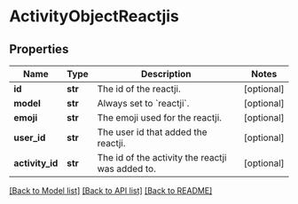 # ActivityObjectReactjis

## Properties
Name | Type | Description | Notes
------------ | ------------- | ------------- | -------------
**id** | **str** | The id of the reactji. | [optional] 
**model** | **str** | Always set to &#x60;reactji&#x60;. | [optional] 
**emoji** | **str** | The emoji used for the reactji. | [optional] 
**user_id** | **str** | The user id that added the reactji. | [optional] 
**activity_id** | **str** | The id of the activity the reactji was added to. | [optional] 

[[Back to Model list]](../README.md#documentation-for-models) [[Back to API list]](../README.md#documentation-for-api-endpoints) [[Back to README]](../README.md)

